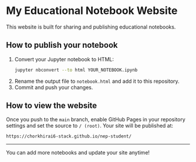 # My Educational Notebook Website

This website is built for sharing and publishing educational notebooks.

## How to publish your notebook

1. Convert your Jupyter notebook to HTML:
   ```bash
   jupyter nbconvert --to html YOUR_NOTEBOOK.ipynb
   ```
2. Rename the output file to `notebook.html` and add it to this repository.
3. Commit and push your changes.

## How to view the website

Once you push to the `main` branch, enable GitHub Pages in your repository settings and set the source to `/ (root)`. Your site will be published at:

```
https://chorkhirai6-stack.github.io/nep-student/
```

---

You can add more notebooks and update your site anytime!